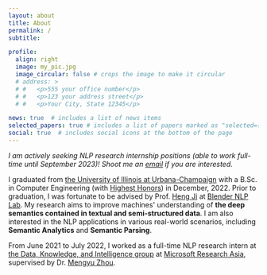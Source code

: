 ```yaml
---
layout: about
title: About
permalink: /
subtitle: 

profile:
  align: right
  image: my_pic.jpg
  image_circular: false # crops the image to make it circular
  # address: >
  # #   <p>555 your office number</p>
  # #   <p>123 your address street</p>
  # #   <p>Your City, State 12345</p>

news: true  # includes a list of news items
selected_papers: true # includes a list of papers marked as "selected={true}"
social: true  # includes social icons at the bottom of the page
---
```

*I am actively seeking NLP research internship positions (able to work full-time until September 2023)! Shoot me an [email](mailto:jx17@illinois.edu) if you are interested.*

I graduated from [the University of Illinois at Urbana-Champaign](https://illinois.edu/) with a B.Sc. in Computer Engineering (with [Highest Honors](https://ece.illinois.edu/academics/ugrad/honors-programs)) in December, 2022. Prior to graduation, I was fortunate to be advised by Prof. [Heng Ji](http://blender.cs.illinois.edu/hengji.html) at [Blender NLP Lab](http://blender.cs.illinois.edu/index.html). My research aims to improve machines' understanding of **the deep semantics contained in textual and semi-structured data**. I am also interested in the NLP applications in various real-world scenarios, including **Semantic Analytics** and **Semantic Parsing**.

From June 2021 to July 2022, I worked as a full-time NLP research intern at [the Data, Knowledge, and Intelligence group](https://www.microsoft.com/en-us/research/group/data-knowledge-intelligence/) at [Microsoft Research Asia](https://www.microsoft.com/en-us/research/lab/microsoft-research-asia/), supervised by Dr. [Mengyu Zhou](https://www.microsoft.com/en-us/research/people/mezho/).
